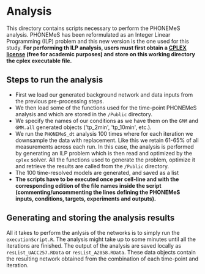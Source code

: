 # Analysis

This directory contains scripts necessary to perform the PHONEMeS analysis. PHONEMeS has been reformulated as an Integer Linear Programming (ILP) problem and this new version is the one used for this study. **For performing th ILP analysis, users must first obtain a [CPLEX license](https://www.ibm.com/products/ilog-cplex-optimization-studio?S_PKG=CoG&cm_mmc=Search_Google-_-Data+Science_Data+Science-_-WW_IDA-_-+IBM++CPLEX_Broad_CoG&cm_mmca1=000000RE&cm_mmca2=10000668&cm_mmca7=9041989&cm_mmca8=kwd-412296208719&cm_mmca9=_k_Cj0KCQiAr93gBRDSARIsADvHiOpDUEHgUuzu8fJvf3vmO5rI0axgtaleqdmwk6JRPIDeNcIjgIHMhZIaAiwWEALw_wcB_k_&cm_mmca10=267798126431&cm_mmca11=b&mkwid=_k_Cj0KCQiAr93gBRDSARIsADvHiOpDUEHgUuzu8fJvf3vmO5rI0axgtaleqdmwk6JRPIDeNcIjgIHMhZIaAiwWEALw_wcB_k_%7C470%7C135655&cvosrc=ppc.google.%2Bibm%20%2Bcplex&cvo_campaign=000000RE&cvo_crid=267798126431&Matchtype=b&gclid=Cj0KCQiAr93gBRDSARIsADvHiOpDUEHgUuzu8fJvf3vmO5rI0axgtaleqdmwk6JRPIDeNcIjgIHMhZIaAiwWEALw_wcB) (free for academic purposes) and store on this working directory the cplex executable file.**

## Steps to run the analysis

+ First we load our generated background network and data inputs from the previous pre-processing steps.
+ We then load some of the functions used for the time-point PHONEMeS analysis and which are stored in the `/Public` directory.
+ We specify the names of our conditions as we have them on the `GMM` and `GMM.all` generated objects ('tp_2min', 'tp_10min', etc.).
+ We run the `PHONEMeS_dt` analysis 100 times where for each iteration we downsample the data with replacement. Like this we retain 61-65% of all measurements across each run. In this case, the analysis is performed by generating an ILP problem which is then read and optimized by the `cplex` solver. All the functions used to generate the problem, optimize it and retrieve the results are called from the `/Public` directory.
+ The 100 time-resolved models are generated, and saved as a list
+ **The scripts have to be executed once per cell-line and with the corresponding edition of the file names inside the script (commenting/uncommenting the lines defining the PHONEMeS inputs, conditions, targets, experiments and outputs).**

## Generating and storing the analysis results

All it takes to perform the anlysis of the networks is to simply run the `executionScript.R`. The analysis might take up to some minutes until all the iterations are finished. The output of the analysis are saved locally as `resList_UACC257.RData` or `resList_A2058.RData`. These data objects contain the resulting network obtained from the combination of each time-point and iteration.
